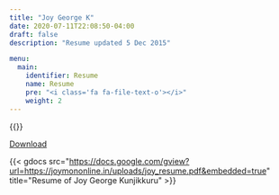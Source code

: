```yaml
---
title: "Joy George K"
date: 2020-07-11T22:08:50-04:00
draft: false
description: "Resume updated 5 Dec 2015"

menu:
  main:
    identifier: Resume
    name: Resume
    pre: "<i class='fa fa-file-text-o'></i>"
    weight: 2
---
```


{{<stackoverflow-badge userid="181832">}}

[Download](https://joymononline.in/uploads/joy_resume.pdf)

{{< gdocs src="https://docs.google.com/gview?url=https://joymononline.in/uploads/joy_resume.pdf&embedded=true" title="Resume of Joy George Kunjikkuru" >}}